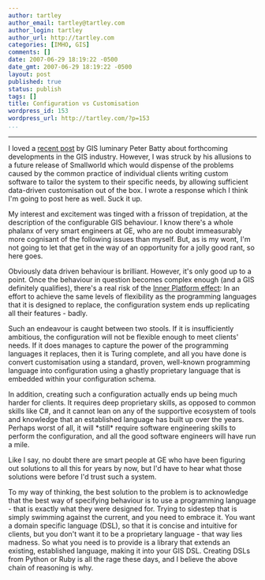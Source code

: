 ```yaml
---
author: tartley
author_email: tartley@tartley.com
author_login: tartley
author_url: http://tartley.com
categories: [IMHO, GIS]
comments: []
date: 2007-06-29 18:19:22 -0500
date_gmt: 2007-06-29 18:19:22 -0500
layout: post
published: true
status: publish
tags: []
title: Configuration vs Customisation
wordpress_id: 153
wordpress_url: http://tartley.com/?p=153
...
```

---

I loved a [recent
post](http://geothought.blogspot.com/2007/06/thoughts-on-ges-next-generation-system.html)
by GIS luminary Peter Batty about forthcoming developments in the GIS
industry. However, I was struck by his allusions to a future release of
Smallworld which would dispense of the problems caused by the common
practice of individual clients writing custom software to tailor the
system to their specific needs, by allowing sufficient data-driven
customisation out of the box. I wrote a response which I think I'm going
to post here as well. Suck it up.

My interest and excitement was tinged with a frisson of trepidation, at
the description of the configurable GIS behaviour. I know there's a
whole phalanx of very smart engineers at GE, who are no doubt
immeasurably more cognisant of the following issues than myself. But, as
is my wont, I'm not going to let that get in the way of an opportunity
for a jolly good rant, so here goes.

Obviously data driven behaviour is brilliant. However, it's only good up
to a point. Once the behaviour in question becomes complex enough (and a
GIS definitely qualifies), there's a real risk of the [Inner Platform
effect](http://worsethanfailure.com/Articles/The_Inner-Platform_Effect.aspx):
In an effort to achieve the same levels of flexibility as the
programming languages that it is designed to replace, the configuration
system ends up replicating all their features - badly.

Such an endeavour is caught between two stools. If it is insufficiently
ambitious, the configuration will not be flexible enough to meet
clients' needs. If it does manages to capture the power of the
programming languages it replaces, then it is Turing complete, and all
you have done is convert customisation using a standard, proven,
well-known programming language into configuration using a ghastly
proprietary language that is embedded within your configuration schema.

In addition, creating such a configuration actually ends up being much
harder for clients. It requires deep proprietary skills, as opposed to
common skills like C\#, and it cannot lean on any of the supportive
ecosystem of tools and knowledge that an established language has built
up over the years. Perhaps worst of all, it will \*still\* require
software engineering skills to perform the configuration, and all the
good software engineers will have run a mile.

Like I say, no doubt there are smart people at GE who have been figuring
out solutions to all this for years by now, but I'd have to hear what
those solutions were before I'd trust such a system.

To my way of thinking, the best solution to the problem is to
acknowledge that the best way of specifying behaviour is to use a
programming language - that is exactly what they were designed for.
Trying to sidestep that is simply swimming against the current, and you
need to embrace it. You want a domain specific language (DSL), so that
it is concise and intuitive for clients, but you don't want it to be a
proprietary language - that way lies madness. So what you need is to
provide is a library that extends an existing, established language,
making it into your GIS DSL. Creating DSLs from Python or Ruby is all
the rage these days, and I believe the above chain of reasoning is why.
